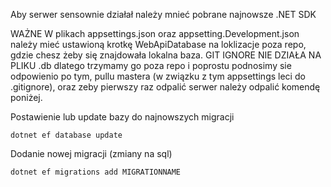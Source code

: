 Aby serwer sensownie działał należy mnieć pobrane najnowsze .NET SDK


WAŻNE
W plikach appsettings.json oraz appsetting.Development.json należy mieć ustawioną krotkę WebApiDatabase na loklizacje poza repo, gdzie chesz żeby się znajdowała lokalna baza. GIT IGNORE NIE DZIAŁA NA PLIKU .db dlatego trzymamy go poza repo i poprostu podnosimy sie odpowienio po tym, pullu mastera (w związku z tym appsettings leci do .gitignore), oraz zeby pierwszy raz odpalić serwer należy odpalić komendę poniżej.

Postawienie lub update bazy do najnowszych migracji
```
dotnet ef database update
```


Dodanie nowej migracji (zmiany na sql)
```
dotnet ef migrations add MIGRATIONNAME
```